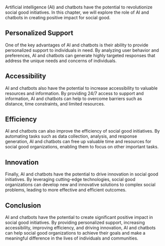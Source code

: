 
Artificial intelligence (AI) and chatbots have the potential to revolutionize social good initiatives. In this chapter, we will explore the role of AI and chatbots in creating positive impact for social good.

Personalized Support
--------------------

One of the key advantages of AI and chatbots is their ability to provide personalized support to individuals in need. By analyzing user behavior and preferences, AI and chatbots can generate highly targeted responses that address the unique needs and concerns of individuals.

Accessibility
-------------

AI and chatbots also have the potential to increase accessibility to valuable resources and information. By providing 24/7 access to support and information, AI and chatbots can help to overcome barriers such as distance, time constraints, and limited resources.

Efficiency
----------

AI and chatbots can also improve the efficiency of social good initiatives. By automating tasks such as data collection, analysis, and response generation, AI and chatbots can free up valuable time and resources for social good organizations, enabling them to focus on other important tasks.

Innovation
----------

Finally, AI and chatbots have the potential to drive innovation in social good initiatives. By leveraging cutting-edge technologies, social good organizations can develop new and innovative solutions to complex social problems, leading to more effective and efficient outcomes.

Conclusion
----------

AI and chatbots have the potential to create significant positive impact in social good initiatives. By providing personalized support, increasing accessibility, improving efficiency, and driving innovation, AI and chatbots can help social good organizations to achieve their goals and make a meaningful difference in the lives of individuals and communities.
